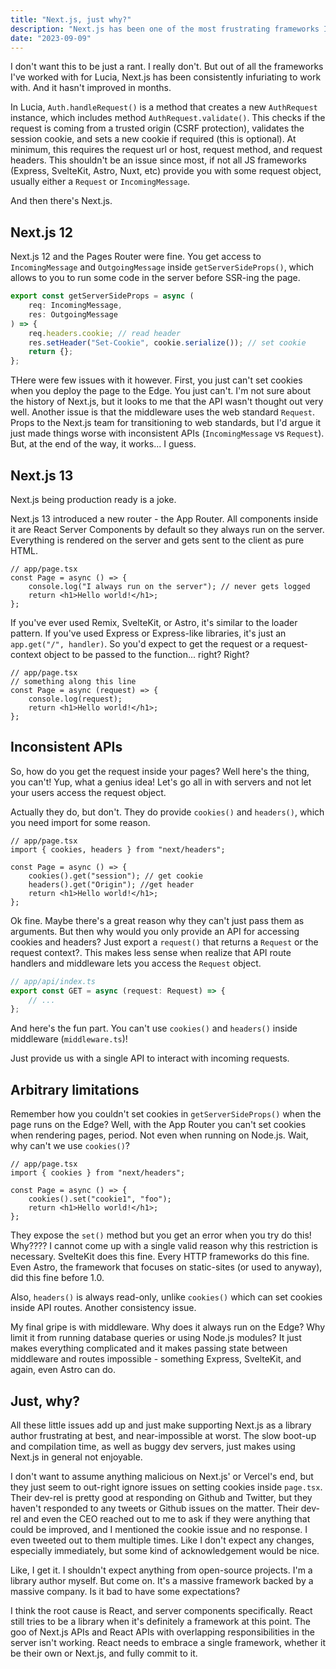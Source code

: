 ```yaml
---
title: "Next.js, just why?"
description: "Next.js has been one of the most frustrating frameworks I've ever worked with."
date: "2023-09-09"
---
```


I don't want this to be just a rant. I really don't. But out of all the frameworks I've worked with for Lucia, Next.js has been consistently infuriating to work with. And it hasn't improved in months.

In Lucia, `Auth.handleRequest()` is a method that creates a new `AuthRequest` instance, which includes method `AuthRequest.validate()`. This checks if the request is coming from a trusted origin (CSRF protection), validates the session cookie, and sets a new cookie if required (this is optional). At minimum, this requires the request url or host, request method, and request headers. This shouldn't be an issue since most, if not all JS frameworks (Express, SvelteKit, Astro, Nuxt, etc) provide you with some request object, usually either a `Request` or `IncomingMessage`.

And then there's Next.js.

## Next.js 12

Next.js 12 and the Pages Router were fine. You get access to `IncomingMessage` and `OutgoingMessage` inside `getServerSideProps()`, which allows to you to run some code in the server before SSR-ing the page.

```ts
export const getServerSideProps = async (
	req: IncomingMessage,
	res: OutgoingMessage
) => {
	req.headers.cookie; // read header
	res.setHeader("Set-Cookie", cookie.serialize()); // set cookie
	return {};
};
```

THere were few issues with it however. First, you just can't set cookies when you deploy the page to the Edge. You just can't. I'm not sure about the history of Next.js, but it looks to me that the API wasn't thought out very well. Another issue is that the middleware uses the web standard `Request`. Props to the Next.js team for transitioning to web standards, but I'd argue it just made things worse with inconsistent APIs (`IncomingMessage` vs `Request`). But, at the end of the way, it works... I guess.

## Next.js 13

Next.js being production ready is a joke.

Next.js 13 introduced a new router - the App Router. All components inside it are React Server Components by default so they always run on the server. Everything is rendered on the server and gets sent to the client as pure HTML.

```tsx
// app/page.tsx
const Page = async () => {
	console.log("I always run on the server"); // never gets logged
	return <h1>Hello world!</h1>;
};
```

If you've ever used Remix, SvelteKit, or Astro, it's similar to the loader pattern. If you've used Express or Express-like libraries, it's just an `app.get("/", handler)`. So you'd expect to get the request or a request-context object to be passed to the function... right? Right?

```tsx
// app/page.tsx
// something along this line
const Page = async (request) => {
	console.log(request);
	return <h1>Hello world!</h1>;
};
```

## Inconsistent APIs

So, how do you get the request inside your pages? Well here's the thing, you can't! Yup, what a genius idea! Let's go all in with servers and not let your users access the request object.

Actually they do, but don't. They do provide `cookies()` and `headers()`, which you need import for some reason.

```tsx
// app/page.tsx
import { cookies, headers } from "next/headers";

const Page = async () => {
	cookies().get("session"); // get cookie
	headers().get("Origin"); //get header
	return <h1>Hello world!</h1>;
};
```

Ok fine. Maybe there's a great reason why they can't just pass them as arguments. But then why would you only provide an API for accessing cookies and headers? Just export a `request()` that returns a `Request` or the request context?. This makes less sense when realize that API route handlers and middleware lets you access the `Request` object.

```ts
// app/api/index.ts
export const GET = async (request: Request) => {
	// ...
};
```

And here's the fun part. You can't use `cookies()` and `headers()` inside middleware (`middleware.ts`)!

Just provide us with a single API to interact with incoming requests.

## Arbitrary limitations

Remember how you couldn't set cookies in `getServerSideProps()` when the page runs on the Edge? Well, with the App Router you can't set cookies when rendering pages, period. Not even when running on Node.js. Wait, why can't we use `cookies()`?

```tsx
// app/page.tsx
import { cookies } from "next/headers";

const Page = async () => {
	cookies().set("cookie1", "foo");
	return <h1>Hello world!</h1>;
};
```

They expose the `set()` method but you get an error when you try do this! Why???? I cannot come up with a single valid reason why this restriction is necessary. SvelteKit does this fine. Every HTTP frameworks do this fine. Even Astro, the framework that focuses on static-sites (or used to anyway), did this fine before 1.0.

Also, `headers()` is always read-only, unlike `cookies()` which can set cookies inside API routes. Another consistency issue.

My final gripe is with middleware. Why does it always run on the Edge? Why limit it from running database queries or using Node.js modules? It just makes everything complicated and it makes passing state between middleware and routes impossible - something Express, SvelteKit, and again, even Astro can do.

## Just, why?

All these little issues add up and just make supporting Next.js as a library author frustrating at best, and near-impossible at worst. The slow boot-up and compilation time, as well as buggy dev servers, just makes using Next.js in general not enjoyable.

I don't want to assume anything malicious on Next.js' or Vercel's end, but they just seem to out-right ignore issues on setting cookies inside `page.tsx`. Their dev-rel is pretty good at responding on Github and Twitter, but they haven't responded to any tweets or Github issues on the matter. Their dev-rel and even the CEO reached out to me to ask if they were anything that could be improved, and I mentioned the cookie issue and no response. I even tweeted out to them multiple times. Like I don't expect any changes, especially immediately, but some kind of acknowledgement would be nice.

Like, I get it. I shouldn't expect anything from open-source projects. I'm a library author myself. But come on. It's a massive framework backed by a massive company. Is it bad to have some expectations?

I think the root cause is React, and server components specifically. React still tries to be a library when it's definitely a framework at this point. The goo of Next.js APIs and React APIs with overlapping responsibilities in the server isn't working. React needs to embrace a single framework, whether it be their own or Next.js, and fully commit to it.
